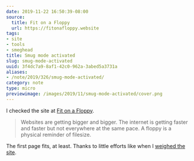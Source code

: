 ```yaml
---
date: 2019-11-22 16:50:39-08:00
source:
  title: Fit on a Floppy
  url: https://fitonafloppy.website
tags:
- site
- tools
- smeghead
title: Smug mode activated
slug: smug-mode-activated
uuid: 3f4dc7a9-8af1-42c0-962a-3abed5a3731a
aliases:
- /note/2019/326/smug-mode-activated/
category: note
type: micro
previewimage: /images/2019/11/smug-mode-activated/cover.png
---
```

I checked the site at [Fit on a Floppy][].

[Fit on a Floppy]:https://fitonafloppy.website

> Websites are getting bigger and bigger. The internet is getting faster and faster but not everywhere at the
> same pace. A floppy is a physical reminder of filesize.

The first page fits, at least. Thanks to little efforts like when I [weighed the site][].

[weighed the site]: /post/2019/06/weighing-files-with-python/